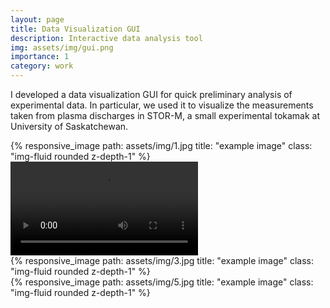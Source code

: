 ```yaml
---
layout: page
title: Data Visualization GUI
description: Interactive data analysis tool
img: assets/img/gui.png
importance: 1
category: work
---
```


I developed a data visualization GUI for quick preliminary analysis of
experimental data. In particular, we used it to visualize the measurements
taken from plasma discharges in STOR-M, a small experimental tokamak at 
University of Saskatchewan.



<div class="row">
    <div class="col-sm mt-3 mt-md-0">
        {% responsive_image path: assets/img/1.jpg title: "example image" class: "img-fluid rounded z-depth-1" %}
    </div>
    <video
    src="assets/img/gui_plot.mp4"
    controls="controls" style="max-width: 730px;">
    </video>
    <div class="col-sm mt-3 mt-md-0">
        {% responsive_image path: assets/img/3.jpg title: "example image" class: "img-fluid rounded z-depth-1" %}
    </div>
    <div class="col-sm mt-3 mt-md-0">
        {% responsive_image path: assets/img/5.jpg title: "example image" class: "img-fluid rounded z-depth-1" %}
    </div>
</div>
